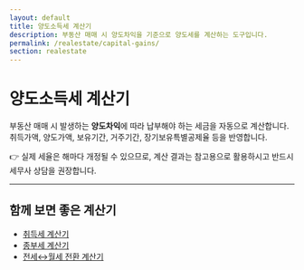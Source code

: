 ```yaml
---
layout: default
title: 양도소득세 계산기
description: 부동산 매매 시 양도차익을 기준으로 양도세를 계산하는 도구입니다.
permalink: /realestate/capital-gains/
section: realestate
---
```


# 양도소득세 계산기

부동산 매매 시 발생하는 **양도차익**에 따라 납부해야 하는 세금을 자동으로 계산합니다.  
취득가액, 양도가액, 보유기간, 거주기간, 장기보유특별공제율 등을 반영합니다.

👉 실제 세율은 해마다 개정될 수 있으므로, 계산 결과는 참고용으로 활용하시고 반드시 세무사 상담을 권장합니다.

---

## 함께 보면 좋은 계산기
- [취득세 계산기](/realestate/acquisition-tax/)  
- [종부세 계산기](/realestate/property-tax/)  
- [전세↔월세 전환 계산기](/realestate/rent-to-jeonse/)
